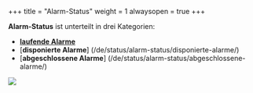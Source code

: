 +++
title = "Alarm-Status"
weight = 1
alwaysopen = true
+++

**Alarm-Status** ist unterteilt in drei Kategorien:

 - [**laufende Alarme**](/de/status/alarm-status/laufende-alarme/)
 - [**disponierte Alarme**] (/de/status/alarm-status/disponierte-alarme/)
 - [**abgeschlossene Alarme**] (/de/status/alarm-status/abgeschlossene-alarme/)

![](/img/status_rote_umrandung.png?classes=shadow)


